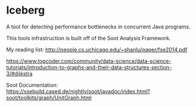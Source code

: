 Iceberg
=======

A tool for detecting performance bottlenecks in concurrent Java programs.

This tools infrastruction is built off of the Soot Analysis Framework.

My reading list:
http://people.cs.uchicago.edu/~shanlu/paper/fse2014.pdf

https://www.topcoder.com/community/data-science/data-science-tutorials/introduction-to-graphs-and-their-data-structures-section-3/#dijkstra

Soot Documentation:
https://ssebuild.cased.de/nightly/soot/javadoc/index.html?soot/toolkits/graph/UnitGraph.html

